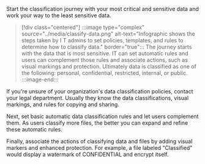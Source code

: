 Start the classification journey with your most critical and sensitive data and work your way to the least sensitive data.

> [!div class="centered"]
> :::image type="complex" source="../media/classify-data.png" alt-text="Infographic shows the steps taken by I T admins to set policies, templates, and rules to determine how to classify data." border="true":::
>	The journey starts with the data that is most sensitive. IT can set automatic rules and users can complement those rules and associate actions, such as visual markings and protection. Ultimately data is classified as one of the following: personal, confidential, restricted, internal, or public.
> :::image-end:::

If you're unsure of your organization's data classification policies, contact your legal department. Usually they know the data classifications, visual markings, and rules for copying and sharing.

Next, set basic automatic data classification rules and let users complement them. As users classify more files, the better you can expand and refine these automatic rules.

Finally, associate the actions of classifying data and files by adding visual markers and enhanced protection. For example, a file labeled "Classified" would display a watermark of CONFIDENTIAL and encrypt itself.
